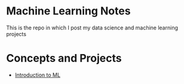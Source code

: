 # Machine Learning Notes

This is the repo in which I post my data science and machine learning projects

# Concepts and Projects
- [Introduction to ML](https://github.com/matheuslfarias/Machine-Learning/tree/main/Introduction)
